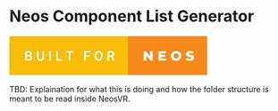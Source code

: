 #  Neos Component List Generator

[![Built for Neos](https://github.com/CytraX-Team/NeosRepoBadges/blob/main/built-for-neos.svg)](https://neos.com/)

TBD: Explaination for what this is doing and how the folder structure is meant to be read inside NeosVR.
